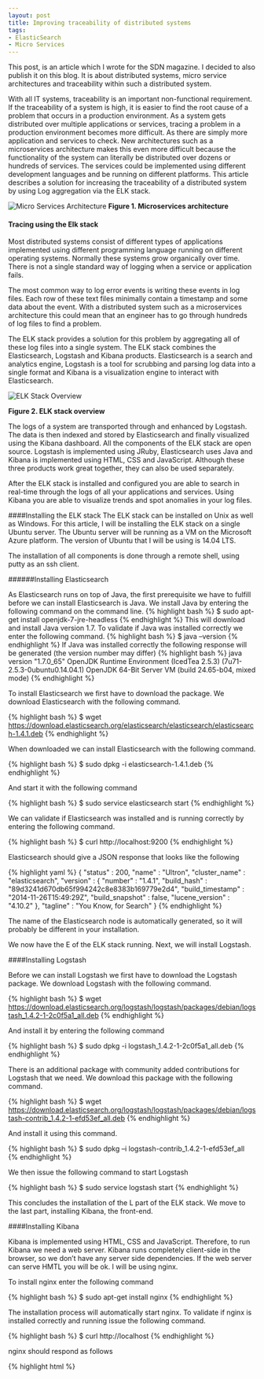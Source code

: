 ```yaml
---
layout: post
title: Improving traceability of distributed systems
tags:
- ElasticSearch
- Micro Services
---
```


This post, is an article which I wrote for the SDN magazine. I decided to also publish it on this blog. It is about distributed systems, micro service architectures and traceability within such a distributed system. 

With all IT systems, traceability is an important non-functional requirement. If the traceability of a system is high, it is easier to find the root cause of a problem that occurs in a production environment. As a system gets distributed over multiple applications or services, tracing a problem in a production environment becomes more difficult. As there are simply more application and services to check. New architectures such as a microservices architecture makes this even more difficult because the functionality of the system can literally be distributed over dozens or hundreds of services. The services could be implemented using different development languages and be running on different platforms. This article describes a solution for increasing the traceability of a distributed system by using Log aggregation via the ELK stack.

![Micro Services Architecture](../../../img/Figure1.png)
**Figure 1. Microservices architecture**

#### Tracing using the Elk stack

Most distributed systems consist of different types of applications implemented using different programming language running on different operating systems. Normally these systems grow organically over time. There is not a single standard way of logging when a service or application fails.

The most common way to log error events is writing these events in log files. Each row of these text files minimally contain a timestamp and some data about the event. With a distributed system such as a microservices architecture this could mean that an engineer has to go through hundreds of log files to find a problem.
 
The ELK stack provides a solution for this problem by aggregating all of these log files into a single system. The ELK stack combines the Elasticsearch, Logstash and Kibana products. Elasticsearch is a search and analytics engine, Logstash is a tool for scrubbing and parsing log data into a single format and Kibana is a visualization engine to interact with Elasticsearch.

![ELK Stack Overview](../../../img/Figure2.png)

**Figure 2. ELK stack overview**

The logs of a system are transported through and enhanced by Logstash. The data is then indexed and stored by Elasticsearch and finally visualized using the Kibana dashboard. All the components of the ELK stack are open source. Logstash is implemented using JRuby, Elasticsearch uses Java and Kibana is implemented using HTML, CSS and JavaScript. Although these three products work great together, they can also be used separately.

After the ELK stack is installed and configured you are able to search in real-time through the logs of all your applications and services. Using Kibana you are able to visualize trends and spot anomalies in your log files.  

####Installing the ELK stack
The ELK stack can be installed on Unix as well as Windows. For this article, I will be installing the ELK stack on a single Ubuntu server. The Ubuntu server will be running as a VM on the Microsoft Azure platform. The version of Ubuntu that I will be using is 14.04 LTS. 

The installation of all components is done through a remote shell, using putty as an ssh client.

######Installing Elasticsearch

As Elasticsearch runs on top of Java, the first prerequisite we have to fulfill before we can install Elasticsearch is Java. We install Java by entering the following command on the command line.
{% highlight bash %}
$ sudo apt-get install openjdk-7-jre-headless
{% endhighlight %}
This will download and install Java version 1.7. To validate if Java was installed correctly we enter the following command.
{% highlight bash %}
$ java –version
{% endhighlight %}
If Java was installed correctly the following response will be generated (the version number may differ)
{% highlight bash %}
java version "1.7.0_65"
OpenJDK Runtime Environment (IcedTea 2.5.3) (7u71-2.5.3-0ubuntu0.14.04.1)
OpenJDK 64-Bit Server VM (build 24.65-b04, mixed mode)
{% endhighlight %}

To install Elasticsearch we first have to download the package. We download Elasticsearch with the following command.

{% highlight bash %}
$ wget  https://download.elasticsearch.org/elasticsearch/elasticsearch/elasticsearch-1.4.1.deb
{% endhighlight %}

When downloaded we can install Elasticsearch with the following command.

{% highlight bash %}
$ sudo dpkg -i elasticsearch-1.4.1.deb
{% endhighlight %}

And start it with the following command

{% highlight bash %}
$ sudo service elasticsearch start
{% endhighlight %}

We can validate if Elasticsearch was installed and is running correctly by entering the following command.

{% highlight bash %}
$ curl http://localhost:9200
{% endhighlight %}

Elasticsearch should give a JSON response that looks like the following

{% highlight yaml %}
{
  "status" : 200,
  "name" : "Ultron",
  "cluster_name" : "elasticsearch",
  "version" : {
    "number" : "1.4.1",
    "build_hash" : "89d3241d670db65f994242c8e8383b169779e2d4",
    "build_timestamp" : "2014-11-26T15:49:29Z",
    "build_snapshot" : false,
    "lucene_version" : "4.10.2"
  },
  "tagline" : "You Know, for Search"
}
{% endhighlight %}

The name of the Elasticsearch node is automatically generated, so it will probably be different in your installation.

We now have the E of the ELK stack running. Next, we will install Logstash.

####Installing Logstash

Before we can install Logstash we first have to download the Logstash package. We download Logstash with the following command.

{% highlight bash %}
$ wget https://download.elasticsearch.org/logstash/logstash/packages/debian/logstash_1.4.2-1-2c0f5a1_all.deb
{% endhighlight %}

And install it by entering the following command

{% highlight bash %}
$ sudo dpkg -i logstash_1.4.2-1-2c0f5a1_all.deb
{% endhighlight %}

There is an additional package with community added contributions for Logstash that we need. We download this package with the following command.

{% highlight bash %}
$ wget https://download.elasticsearch.org/logstash/logstash/packages/debian/logstash-contrib_1.4.2-1-efd53ef_all.deb
{% endhighlight %}

And install it using this command.

{% highlight bash %}
$ sudo dpkg –i logstash-contrib_1.4.2-1-efd53ef_all
{% endhighlight %}


We then issue the following command to start Logstash

{% highlight bash %}
$ sudo service logstash start
{% endhighlight %}

This concludes the installation of the L part of the ELK stack. We move to the last part, installing Kibana, the front-end.

####Installing Kibana

Kibana is implemented using HTML, CSS and JavaScript. Therefore, to run Kibana we need a web server. Kibana runs completely client-side in the browser, so we don’t have any server side dependencies. If the web server can serve HMTL you will be ok. I will be using nginx.

To install nginx enter the following command

{% highlight bash %}
$ sudo apt-get install nginx
{% endhighlight %}


The installation process will automatically start nginx. To validate if nginx is installed correctly and running issue the following command.

{% highlight bash %}
$ curl http://localhost
{% endhighlight %}

nginx should respond as follows

{% highlight html %}
<!DOCTYPE html>
<html>
<head>
<title>Welcome to nginx!</title>
<style>
…
{% endhighlight %}

We download and extract Kibana by entering the following command

{% highlight bash %}
$ curl https://download.elasticsearch.org/kibana/kibana/kibana-3.1.2.tar.gz
 | tar xvz
{% endhighlight %}

We then have to copy the Kibana folder to the nginx html folder by entering the following command.

{% highlight bash %}
$ sudo cp kibana-3.1.2 /* /usr/share/nginx/html –R
{% endhighlight %}

To validate if Kibana is working correctly we have to open two additional endpoints on the virtual machine running on Microsoft Azure. One endpoint for port 80 to be able to talk to the web server and another endpoint for port 9200 to let Kibana talk to Elasticsearch.

![Azure Endpoints](../../../img/Figure3.png)
**Figure 3. Azure Endpoints**

When you now browse to your webserver you should be welcomed by the Kibana start screen.

![Kibana Welcome Screen](../../../img/Figure4.png)
**Figure 4. Kibana welcome screen**

Congratulations, you have just installed all parts of the ELK stack. Next, we will look at configuring Logstash to get events into the system.

###Configuring Logstash

The community maintaining Logstash has an interesting project principle. It states that that if a newbie has a bad time using Logstash it’s probably a bug. The documentation should be improved.

Logstash is configured using a configuration file. A Logstash configuration file has the following structure. 

![Logstash configuration ](../../../img/Figure5.png)

**Figure 5. Logstash configuration file structure**

The Logstash configuration file describes how events should flow through the Logstash pipeline with an input, filter and an output stage.

*"If a newbie has a bad time, it's a bug."*

Input specifies the source of the data. This could be a file, a TCP port or other input plugins that are available. 
Filter defines how the input stream should be parsed.
Output defines where the parsed output should be sent and stored. Each part of the pipeline can be configured using the logstash configuration file. The configuration file resembles the structure of the pipeline.

{% highlight javascript %}
input {
}
filter {
}
output {
}
{% endhighlight %}

Logstash contains several plugins that can be configured in each part of the pipeline. The list is too extensive to list here, but these are some examples.

* Input plugins (log4j, collectd, eventlog, tcp, wmi, udp, heroku, file)
* Filter plugins (grok, json, split, translate, drop)
* Output plugins (elasticsearch, agios, http, stdout, rabbitmq, websocket, tcp)

See the [Logstash website](http://logstash.net/) for a complete list of available plugins. 

The first real configuration we create is for parsing and indexing logs from an IIS server. We choose an IIS log because it contains a lot of different tokens we have to configure in the configuration file. Note that this could be any log file.

The Logstash configuration file should be stored on our Ubuntu server in ```/etc/logstash/conf.d/logstash.conf```

{% highlight javascript %}
input { 
  lumberjack {
    port => 6379 
    type => "IISLogs"
    ssl_certificate => "/home/azureuser/logstash.crt"
    ssl_key => "/home/azureuser/logstash.key"
  }
}
filter {
  if [type] == "IISLogs" {
    if [message] =~ "^#" {
      drop {}
    }
    grok {
      match => ["message", 
      "%{TIMESTAMP_ISO8601:log_timestamp} 
       %{IPORHOST:site} 
       %{WORD:method} 
       %{URIPATH:page} 
       %{NOTSPACE:querystring} 
       %{NUMBER:port} 
       %{NOTSPACE:username} 
       %{IPORHOST:clienthost} 
       %{NOTSPACE:useragent} 
       %{NUMBER:response} 
       %{NUMBER:subresponse} 
       %{NUMBER:scstatus} 
       %{NUMBER:time_taken}"]
    }
    date {
      match => [ "log_timestamp", "YYYY-MM-dd HH:mm:ss" ]
      timezone => "Etc/UCT"
    }
    useragent {
      source => "useragent"
      prefix => "browser"
    }
    mutate {
     remove_field => [ "log_timestamp"]
    }
  }
}
output {
  elasticsearch {
  }
}
{% endhighlight %}


I will describe each part of the configuration file, starting with the input. 

**Input**

The input plugin I am using is called lumberjack which is a specific input plugin specially created for securely receiving events from Logstash-forwarder. Logstash-forwarder is a type of application runs on your server and sends log events to the log server. Logstash-forwarder is an application that consume low resources.

The Logstash-forwarders motto:

*♫ I'm a lumberjack and I'm ok! I sleep when idle, then I ship logs all day! I parse your logs, I eat the JVM agent for lunch! ♫*

The lumberjack input plugin has several configuration fields which define on what port and which certificate is used to setup an encrypted connection. We are using port 6379 for the lumberjack input. To be able to send the log events securely to the server we need a certificate. This can be a self-signed certificate or a real certificate. I will show later how to create this certificate.

The type fields adds a new field called ‘type’ to each event. The value of this field when events are retrieved by lumberjack is “IISlogs”. Types are mainly used for filter activation, we can specify that a certain filter should only be used for events that have type=”IISLogs”, which we will describe next.

**Filter**

The filter actually tries to parse the data of the event. The first line of the filter contains a condition which checks the type of the event. 

{% highlight bash %}
if [type] == "IISLogs" {
{% endhighlight %}

This means that the lines following this condition will only be executed if the type of the event equals “IISLogs”. As you remember we added this type to events that are input using the lumberjack input plugin.

The next line states that events that start with a hash should be ignored. 

{% highlight bash %}
if [message] =~ "^#" {  drop {}  }
{% endhighlight %}

Lines in an IIS log file that start with a hash indicate a comment. These are normally only present in the header of the IIS logfile.

The next part uses the Logstash GROK plugin. GROK is a wrapper around a regular expression engine which enables you to reuse existing regex patterns. It is the ideal solution for parsing custom log messages and comes with 120 existing patterns.

Using GROK we are going to parse a IIS log event. A log line of a IIS log event looks like the following:

{% highlight bash %}
2014-12-08 00:00:17 172.16.12.172 POST /url1/api.asmx - 443 VODKIJKWIN 192.168.16.135 PHP-SOAP/5.3.28-1~dotdeb.0 200 0 0 343
{% endhighlight %}

The grok match parameter specifies the pattern to parse this line.

{% highlight yaml %}
grok {
  match => ["message", 
    "%{TIMESTAMP_ISO8601:log_timestamp} 
     %{IPORHOST:site} 
     %{WORD:method} 
     %{URIPATH:page} 
     %{NOTSPACE:querystring} 
     %{NUMBER:port} 
     %{NOTSPACE:username} 
     %{IPORHOST:clienthost} 
     %{NOTSPACE:useragent} 
     %{NUMBER:response} 
     %{NUMBER:subresponse} 
     %{NUMBER:scstatus} 
     %{NUMBER:time_taken}"]
}
{% endhighlight %}

Note, that for readability the grok pattern has been split on to multiple lines. The actual grok match line should be on a single line.

It starts by reusing an existing pattern in grok called TIMESTAMP_ISO8601 which parses the date and time from the event and stores it into the field log_timestamp and ends with NUMBER which is stored into the time_taken field. [An online tool](http://grokdebug.herokuapp.com/) is available for testing grok patterns.

After the GROK stage of the filter we have parsed the IIS log line into several specific fields. 

The filter continues with using the date plugin. The date plugin is able to convert a field into a date time and use that date time as the timestamp of this specific event. 

{% highlight yaml %}
date {
      match => [ "log_timestamp", "YYYY-MM-dd HH:mm:ss" ]
      timezone => "Etc/UTC"
    }
{% endhighlight %}

If no time zone is specified it adds a default time zone of “Etc/UTC” to the event. 

The user agent plugin parses user agentstring into structured data. It uses BrowserScope data to add information like family, operating system, version and device. Browserscope is an open-source project for profiling web browsers and storing and aggregating crowd-sourced data about browser performance.

{% highlight yaml %}
useragent {
  source => "useragent"
  prefix => "browser"
}
{% endhighlight %}


The prefix field specifies to add “browser” to all of the extracted fields.

The last part of the filter shows the mutate plugin which enables you to mutate fields. You can remove, rename, replace or modify fields in events.

{% highlight yaml %}
mutate {
  remove_field => [ "log_timestamp"]
}
{% endhighlight %}


Here we remove the log_timestamp field because we don’t need it anymore as it already converted into a timestamp. 

As the log event is now parsed and has a timestamp it is time to move it to the output.

**Output**

In the output we specify a single output plugin. The elasticsearch plugin is obviously used for sending the event to Elasticsearch.

{% highlight yaml %}
output {
  elasticsearch {
  }
}
{% endhighlight %}

No other fields are specified as we are running Elasticsearch on the same machine as Logstash. Otherwise we could have specified, for example the host and port.

**Restart Logstash**

We have to restart Logstash after we have added or changed the Logstash configuration file. We restart Logstash with the following command.

{% highlight bash %}
$ sudo service logstash restart
{% endhighlight %}

This concludes installing and configuring our ELK stack using a single server. The final part to getting log events into the server is adding and configuring a shipper on the server that contains the logs of the application that we want to monitor.
Sending events to Logstash
We first have to send the events to Logstash before we can parse, index and search through them. There are several so called shippers which are responsible for transmitting events to Logstash.

![Shippers send events to Logstash](../../../img/Figure6-1.png)
**Figure 6. Shippers move events to Logstash**

There are several shippers available that move events to Logstash. Logstash itself can also be used as a shipper. As Logstash runs with a footprint that is not friendly to under provisioned systems, several alternatives were created that have a smaller footprint, for example, the earlier mentioned Logstash-forwarder. Other alternatives are Beaver (written in Python) and Woodchuck (written in Ruby).

I will be using Logstash-forwarder as I develop a lot of software that has to run on Windows. Logstash-forwarder is developed in Go and as such can be compiled and run on Windows.

Currently there is no binary distribution of Logstash-forwarder, therefore to use it you have to compile it first. Instructions can be found at https://github.com/elasticsearch/logstash-forwarder.

As you may recall the input filter of Logstash used the lumberjack plugin to receive events from the logstash-forwarder.

{% highlight yaml %}
input { 
  lumberjack {
    port => 6379 
    type => "IISLogs"
    ssl_certificate => "/home/azureuser/logstash.crt"
    ssl_key => "/home/azureuser/logstash.key"
  }
}
{% endhighlight %}

We are using port 6379 for the lumberjack input. To be able to send the log events securely to the server we need a certificate. This can be a self-signed certificate or a real certificate. I will be generating and using a self-signed certificate.

I used the openssl command line to generate the self-signed certificate on the Ubuntu server. We generate a private key and certificate with the following command.

{% highlight bash %}
$ openssl req -x509 -nodes -days 365 -newkey rsa:4096 -keyout logstash.key -out logstash.crt
{% endhighlight %}

The self-signed certificate needs several types of information to put into the certificate. The only thing that is important is the Common Name, this must be set to the fully qualified domain name of the logstash server.

After the self-signed certificate is created, you have to copy the logstash.key and the logstash.crt files from the Unbuntu server to the folder on the machine that contains the logstash-forwarder.

Creating the logstash-forwarder configuration file

Before we can start the logstash-forwarder we have to create a configuration file that instructs the forwarder where to get the log event from and where to send them. Below a configuration file called logstash-forwarder.conf I use on a machine to send IIS logs to my central logstash server.

{% highlight yaml %}
{
  "network": {
    "servers": [ "elkstack.cloudapp.net:6379" ],
    "ssl ca": "Logstash.crt"
  },
  "files": [
    {
      "paths": [ " C:\\inetpub\\logs\\LogFiles\\W3SVC1\\*.log" ],
      "type": ["IISLogs"]
    }
  ]
}
{% endhighlight %}

It specifies under network which certificate to use and to what server the logs should be sent The files parameter specifies which paths and pattern should be used to search the log files. Pay special interest to using the double backslash on Windows as a folder separator. Before starting the logstash forwarder I have to add another end point to my Azure virtual machine to let Logstash connect to port 6379.

![Lumberjack specific endpoints](../../../img/Figure7.png)

**Figure 7. Specific end point for Lumberjack**

The Logstash forwarder can now be started with the following command.

{% highlight bash %}
C:\lgf> logstash-forwarder.exe -config=logstash-forwarder.conf
{% endhighlight %}

The logstash-forwarder will monitor the folder for new or added logfiles and will send them to the logstash server. To run logstash-forwarder in the background as a Windows service, we have to convert it into a Windows service. This can be done using [NSSM (the Non-Sucking Service Manager)](http://nssm.cc/). 

####Filtering events using Kibana

After we got the event flowing into the server, we can visualize the events using Kibana. With Kibana you can create and save custom dashboards. The default installation already contains a dashboard which is configured for Logstash as can be seen in Figure 8.
 
![Default Logstash dashboard in Kibana](../../../img/Figure8.png)
**Figure 8. Default Logstash dashboard in Kibana**

The default Logstash dashboard contains a graph which counts the number of events over time and includes a search field which allows you to search on free text or search in specific fields. 

The functionality of Kibana deserves a separate article on its own. There are multiple ways to create graphs, combine geo-ip data and filters. 

![Kibana extended ](../../../img/Figure9.png)

**Figure 9. Kibana extended**

####Scaling the ELK stack
As we are going to expand our system to receive and group more logs, the single Logstash server that we are currently using won’t be sufficient. We have to scale our architecture. Current it looks like Figure 8.

![Current Architecture](../../../img/Figure10.png)
**Figure 10. Current Architecture**

The first thing we can scale is the Broker. Broker is the part that receives the log events. Currently we are using the message buffer from Logstash. A good way to scale the broker is to use Redis on a separate server to acts as a broker. Redis is a popular open source key value storage. Logstash includes plugins for using Redis.

To increase the throughput of the Indexer, we could also separate Logstash from Elasticsearch. So the new architecture looks like 

![Scaled Architecture](../../../img/Figure11.png)
**Figure 11. Scaled Architecture**

This architecture can be scale horizontally very easily. We can add more Redis servers to increase the queue capacity, we can add more Logstash server to increase indexing capacity and add more nodes to the Elasticsearch cluster to increase the performance of querying and filtering of data. A first step into scaling horizontally looks like Figure 12.

![Horizontally Scaled Architecture](../../../img/Figure12.png)
**Figure 12. Horizontally Scaled Architecture**

By cross connecting both Redis servers and the Logstash indexer we also create redundancy and fault tolerance between the systems. The shippers also can connect to both Redis servers so that if one of the servers goes down, a shipper is still able to send its events.

Elasticsearch can be scaled by adding new Elasticsearch nodes to the Elasticsearch cluster. It will automatically detect and distribute data over the available nodes.

#### Configuring the Scaled Architecture

To configure the horizontally scaled ELK stack we need to make some changes to the configuration files.

The Logstash configuration file on both indexers needs to change. We use the Redis plugin to get the input from both Redis servers.

{% highlight yaml %}
input {
  redis {
    host => "redis-server1"
    port => 6379
    data_type => "list"
    key => "logstash"
  }

  redis {
    host => "redis-server2"
    port => 6380
    data_type => "list"
    key => "logstash"
  }
}
{% endhighlight %}

Currently Logstash-forwarder does not support connecting to Redis. The protocol that Logstash-forwarder uses includes compression, encryption and message acknowledgement, which Redis does not support. There are alternative shippers which do, such as beaver and woodchuck.

If we switch to using Logstash as a shipper we could configure it using the following output filter in which the events are sent to one of the two configured Redis servers.

{% highlight yaml %}
output {
  redis {
    host => ["redis-server1:6379", "redis-server2:6380"]
  }
}
{% endhighlight %}

####Conclusion
In this article I showed how to install and configure the ELK stack in such a way that enables transfering application logs from a Windows machine using logstash-forwarder to the machine that hosts the ELK stack. The host parses the application logs using Logstash, indexes the logs using Elasticsearch and allows visualizing hem using Kibana.

By combining the logs from all your services and applications you can improve the traceability of your IT system. All your logs become searchable in almost real-time. By parsing extra information using Logstash per application you could give more meaning to your existing logs without having to go through all the logs individually. 

To scale out the ELK stack, Redis servers can be added together with separate Logstash servers. Scaling Elasticsearch is as easy as adding nodes to the cluster. The easy way the ELK stack can be scaled horizontally really shows the strength of the platform.

This article barely scratched the surface of what you can do with the ELK stack. Topics I did not cover but are very interesting are security, creating dashboards with Kibana, adding semantics to log events, alerting, exporting and creating your own Logstash plugins.

Other alternative platforms for log aggregation that you should consider when evaluating a log aggregation platform are Splunk, Sumologic and Scribe.
